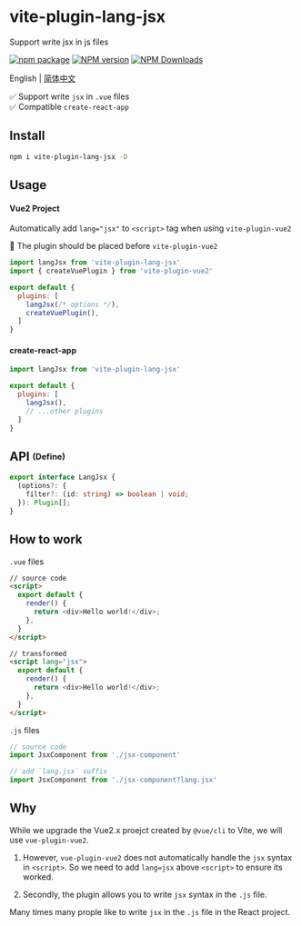 # vite-plugin-lang-jsx

Support write jsx in js files

[![npm package](https://nodei.co/npm/vite-plugin-lang-jsx.png?downloads=true&downloadRank=true&stars=true)](https://www.npmjs.com/package/vite-plugin-lang-jsx)
[![NPM version](https://img.shields.io/npm/v/vite-plugin-lang-jsx.svg)](https://npmjs.org/package/vite-plugin-lang-jsx)
[![NPM Downloads](https://img.shields.io/npm/dm/vite-plugin-lang-jsx.svg)](https://npmjs.org/package/vite-plugin-lang-jsx)

English | [简体中文](https://github.com/vite-plugin/vite-plugin-lang-jsx/blob/main/README.zh-CN.md)

✅ Support write `jsx` in `.vue` files  
✅ Compatible `create-react-app`  

## Install

```sh
npm i vite-plugin-lang-jsx -D
```

## Usage

#### Vue2 Project

Automatically add `lang="jsx"` to `<script>` tag when using `vite-plugin-vue2`

🚧 The plugin should be placed before `vite-plugin-vue2`

```js
import langJsx from 'vite-plugin-lang-jsx'
import { createVuePlugin } from 'vite-plugin-vue2'

export default {
  plugins: [
    langJsx(/* options */),
    createVuePlugin(),
  ]
}
```

#### create-react-app

```js
import langJsx from 'vite-plugin-lang-jsx'

export default {
  plugins: [
    langJsx(),
    // ...other plugins
  ]
}
```

## API <sub><sup>(Define)</sup></sub>

```ts
export interface LangJsx {
  (options?: {
    filter?: (id: string) => boolean | void;
  }): Plugin[];
}
```

## How to work

`.vue` files

```html
// source code
<script>
  export default {
    render() {
      return <div>Hello world!</div>;
    },
  }
</script>

// transformed
<script lang="jsx">
  export default {
    render() {
      return <div>Hello world!</div>;
    },
  }
</script>

```

`.js` files

```js
// source code
import JsxComponent from './jsx-component'

// add `lang.jsx` suffix
import JsxComponent from './jsx-component?lang.jsx'

```

## Why

While we upgrade the Vue2.x proejct created by `@vue/cli` to Vite, we will use `vue-plugin-vue2`.

1. However, `vue-plugin-vue2` does not automatically handle the `jsx` syntax in `<script>`. So we need to add `lang=jsx` above `<script>` to ensure its worked.

2. Secondly, the plugin allows you to write `jsx` syntax in the `.js` file.  

Many times many prople like to write `jsx` in the `.js` file in the React project.
